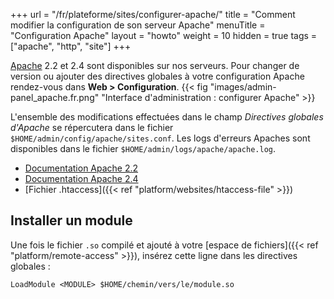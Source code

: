 +++
url = "/fr/plateforme/sites/configurer-apache/"
title = "Comment modifier la configuration de son serveur Apache"
menuTitle = "Configuration Apache"
layout = "howto"
weight = 10
hidden = true
tags = ["apache", "http", "site"]
+++

[Apache](http://httpd.apache.org/) 2.2 et 2.4 sont disponibles sur nos serveurs. Pour changer de version ou ajouter des directives globales à votre configuration Apache rendez-vous dans **Web > Configuration**.
{{< fig "images/admin-panel_apache.fr.png" "Interface d'administration : configurer Apache" >}}

L'ensemble des modifications effectuées dans le champ *Directives globales d'Apache* se répercutera dans le fichier `$HOME/admin/config/apache/sites.conf`. Les logs d'erreurs Apaches sont disponibles dans le fichier `$HOME/admin/logs/apache/apache.log`.

- [Documentation Apache 2.2](http://httpd.apache.org/docs/2.2/fr/)
- [Documentation Apache 2.4](http://httpd.apache.org/docs/2.4/fr/)
- [Fichier .htaccess]({{< ref "platform/websites/htaccess-file" >}})

## Installer un module

Une fois le fichier `.so` compilé et ajouté à votre [espace de fichiers]({{< ref "platform/remote-access" >}}), insérez cette ligne dans les directives globales :

```
LoadModule <MODULE> $HOME/chemin/vers/le/module.so
```
